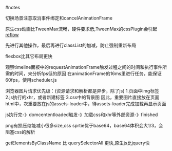 #notes

切换场景注意取消事件绑定和cancelAnimationFrame

原生css动画比TweenMax流畅，硬件要求低,TweenMax的cssPlugin会引起[reflow](https://developers.google.com/web/fundamentals/performance/rendering/avoid-large-complex-layouts-and-layout-thrashing#avoid-forced-synchronous-layouts)

先进行其他操作，最后再进行classList的加减，防止强制重新布局

flexbox比其它布局更快

观察timeline面板中的requestAnimationFrame触发过程之间的时间和执行事件所需的时间，来分析fps低的原因
在animationFrame的16ms里进行任务，能保证60fps，使用scheduler.js

浏览器图片请求优先级：(资源请求和解析都是异步，除了js)
	1.页面中img标签
	2.js执行的xhr，或者新建标签
	3.css中的背景图
   因此，重要图片直接放在页面html中，次重要放在js的assets-loader中，待assets-loader完成加载再显示页面

js执行完-》domcententloaded触发-》加载css和xhr等外部资源-》finished


png有损压缩能减小很多size,css sprtie优于base64，base64体积会大1/3，会阻塞css的解析

getElementsByClassName 比 querySelectorAll 更快,原生js比jquery快
